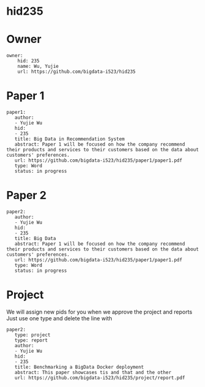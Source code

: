 # hid235

# Owner

```
owner:
    hid: 235
    name: Wu, Yujie
    url: https://github.com/bigdata-i523/hid235
```


# Paper 1

```
paper1:
   author: 
   - Yujie Wu
   hid:
   - 235
   title: Big Data in Recommendation System
   abstract: Paper 1 will be focused on how the company recommend their products and services to their customers based on the data about customers' preferences. 
   url: https://github.com/bigdata-i523/hid235/paper1/paper1.pdf 
   type: Word
   status: in progress
```
   
# Paper 2

```
paper2:
   author: 
   - Yujie Wu
   hid:
   - 235
   title: Big Data 
   abstract: Paper 1 will be focused on how the company recommend their products and services to their customers based on the data about customers' preferences. 
   url: https://github.com/bigdata-i523/hid235/paper1/paper1.pdf 
   type: Word
   status: in progress
```

# Project 

We will assign new pids for you when we approve the project and reports   
Just use one type and delete the line with 

```
paper2:
   type: project
   type: report
   author: 
   - Yujie Wu
   hid:
   - 235
   title: Benchmarking a BigData Docker deployment
   abstract: This paper showcases tis and that and the other 
   url: https://github.com/bigdata-i523/hid235/project/report.pdf
```
   
